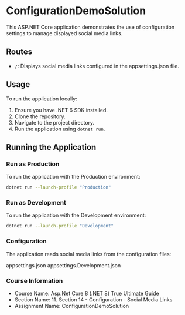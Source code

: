 # ConfigurationDemoSolution

This ASP.NET Core application demonstrates the use of configuration settings to manage displayed social media links.

## Routes

- `/`: Displays social media links configured in the appsettings.json file.

## Usage

To run the application locally:
1. Ensure you have .NET 6 SDK installed.
2. Clone the repository.
3. Navigate to the project directory.
4. Run the application using `dotnet run`.

## Running the Application

### Run as Production

To run the application with the Production environment:

```sh
dotnet run --launch-profile "Production"
```

### Run as Development

To run the application with the Development environment:

```sh
dotnet run --launch-profile "Development"
```

### Configuration

The application reads social media links from the configuration files:

appsettings.json
appsettings.Development.json

### Course Information

- Course Name: Asp.Net Core 8 (.NET 8) True Ultimate Guide
- Section Name: 11. Section 14 - Configuration - Social Media Links
- Assignment Name: ConfigurationDemoSolution
